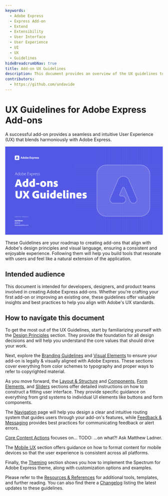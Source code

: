 ```yaml
---
keywords:
  - Adobe Express
  - Express Add-on 
  - Extend
  - Extensibility
  - User Interface
  - User Experience
  - UI
  - UX
  - Guidelines
hideBreadcrumbNav: true
title: Add-on UX Guidelines
description: This document provides an overview of the UX guidelines to follow when designing your Adobe Express add-on.
contributors:
  - https://github.com/undavide
---
```


# UX Guidelines for Adobe Express Add-ons

A successful add-on provides a seamless and intuitive User Experience (UX) that blends harmoniously with Adobe Express.

![](./img/introduction_cover.png)

These Guidelines are your roadmap to creating add-ons that align with Adobe's design principles and visual language, ensuring a consistent and enjoyable experience. Following them will help you build tools that resonate with users and feel like a natural extension of the application.

## Intended audience

This document is intended for developers, designers, and product teams involved in creating Adobe Express add-ons. Whether you're crafting your first add-on or improving an existing one, these guidelines offer valuable insights and best practices to help you align with Adobe's UX standards.

## How to navigate this document

To get the most out of the UX Guidelines, start by familiarizing yourself with the [Design Principles](design_principles.md) section. They provide the foundation for all design decisions and will help you understand the core values that should drive your work.

Next, explore the [Branding Guidelines](branding_guidelines.md) and [Visual Elements](./visual_elements.md) to ensure your add-on is legally & visually aligned with Adobe Express. These sections cover everything from color schemes to typography and proper ways to refer to copyrighted material.

As you move forward, the [Layout & Structure](layout_and_structure.md) and [Components](components.md), [Form Elements](./form_elements.md), and [Sliders](sliders.md) sections offer detailed instructions on how to construct a fitting user interface. They provide specific guidance on everything from grid systems to individual UI elements like buttons and form components.

The [Navigation](./navigation.md) page will help you design a clear and intuitive routing system that guides users through your add-on's features, while [Feedback & Messaging](feedback_and_messaging.md) provides best practices for communicating feedback or alert errors.

[Core Content Actions](core_content_actions.md) focuses on...
TODO: ...on what?! Ask Matthew Ladner.

The [Mobile UX](mobile_ux.md) section offers guidance on how to format content for mobile devices so that the user experience is consistent across all platforms.

Finally, the [Theming](theming.md) section shows you how to implement the Spectrum for Adobe Express theme, along with customization options and examples.

Please refer to the [Resources & References](./resources_and_references.md) for additional tools, templates, and further reading. You can also find there a [Changelog](./changelog.md) listing the latest updates to these guidelines.
